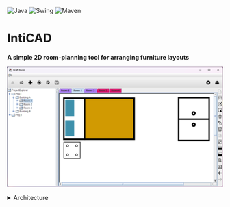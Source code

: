 ![Java](https://img.shields.io/badge/Java-22-blue?logo=java&logoColor=white)
![Swing](https://img.shields.io/badge/Swing-javax.swing-blueviolet)
![Maven](https://img.shields.io/badge/Maven-3.6%2B-blue?logo=apachemaven&logoColor=white)


# IntiCAD
**A simple 2D room-planning tool for arranging furniture layouts**

![Room layout screenshot](src/main/resources/assignment/screenshot1.png)

<details>
<summary>Architecture</summary>

This project gave me hands-on experience implementing core OOP design patterns and SOLID principles in an MVC architecture, while collaborating with a team, using GitHub for source control, and meeting tight deadlines.

## Faculty baseline requirements (in Serbian)

```
src\main\resources\assignment\requirements
```
## UML example

This UML diagram highlights a clear separation of concerns between the UI and the core application, with the `ProjectManager` serving as the bridge between them.

![UML architecture diagram](src/main/resources/assignment/uml1.png)

</details>